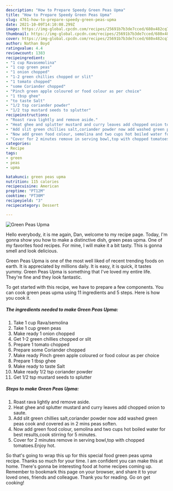 ```yaml
---
description: "How to Prepare Speedy Green Peas Upma"
title: "How to Prepare Speedy Green Peas Upma"
slug: 4761-how-to-prepare-speedy-green-peas-upma
date: 2021-10-09T14:10:08.299Z
image: https://img-global.cpcdn.com/recipes/25691b7b3de7cced/680x482cq70/green-peas-upma-recipe-main-photo.jpg
thumbnail: https://img-global.cpcdn.com/recipes/25691b7b3de7cced/680x482cq70/green-peas-upma-recipe-main-photo.jpg
cover: https://img-global.cpcdn.com/recipes/25691b7b3de7cced/680x482cq70/green-peas-upma-recipe-main-photo.jpg
author: Nathan Boyd
ratingvalue: 4.4
reviewcount: 1383
recipeingredient:
- "1 cup Ravasemolina"
- "1 cup green peas"
- "1 onion chopped"
- "1-2 green chillies chopped or slit"
- "1 tomato chopped"
- "some Coriander chopped"
- "Pinch green apple coloured or food colour as per choice"
- "1 tbsp ghee"
- "to taste Salt"
- "1/2 tsp coriander powder"
- "1/2 tsp mustard seeds to splutter"
recipeinstructions:
- "Roast rava lightly and remove aside."
- "Heat ghee and splutter mustard and curry leaves add chopped onion to saute."
- "Add slit green chillies salt,coriander powder now add washed green peas cook and covered as in 2 mins peas soften."
- "Now add green food colour, semolina and two cups hot boiled water for best results,cook stirring for 5 minutes."
- "Cover for 2 minutes remove in serving bowl,top with chopped tomatoes.Enjoy hot."
categories:
- Recipe
tags:
- green
- peas
- upma

katakunci: green peas upma 
nutrition: 115 calories
recipecuisine: American
preptime: "PT12M"
cooktime: "PT30M"
recipeyield: "3"
recipecategory: Dessert

---
```



![Green Peas Upma](https://img-global.cpcdn.com/recipes/25691b7b3de7cced/680x482cq70/green-peas-upma-recipe-main-photo.jpg)

Hello everybody, it is me again, Dan, welcome to my recipe page. Today, I'm gonna show you how to make a distinctive dish, green peas upma. One of my favorites food recipes. For mine, I will make it a bit tasty. This is gonna smell and look delicious.



Green Peas Upma is one of the most well liked of recent trending foods on earth. It is appreciated by millions daily. It is easy, it is quick, it tastes yummy. Green Peas Upma is something that I've loved my entire life. They're fine and they look fantastic.


To get started with this recipe, we have to prepare a few components. You can cook green peas upma using 11 ingredients and 5 steps. Here is how you cook it.

<!--inarticleads1-->

##### The ingredients needed to make Green Peas Upma:

1. Take 1 cup Rava/semolina
1. Take 1 cup green peas
1. Make ready 1 onion chopped
1. Get 1-2 green chillies chopped or slit
1. Prepare 1 tomato chopped
1. Prepare some Coriander chopped
1. Make ready Pinch green apple coloured or food colour as per choice
1. Prepare 1 tbsp ghee
1. Make ready to taste Salt
1. Make ready 1/2 tsp coriander powder
1. Get 1/2 tsp mustard seeds to splutter




<!--inarticleads2-->

##### Steps to make Green Peas Upma:

1. Roast rava lightly and remove aside.
1. Heat ghee and splutter mustard and curry leaves add chopped onion to saute.
1. Add slit green chillies salt,coriander powder now add washed green peas cook and covered as in 2 mins peas soften.
1. Now add green food colour, semolina and two cups hot boiled water for best results,cook stirring for 5 minutes.
1. Cover for 2 minutes remove in serving bowl,top with chopped tomatoes.Enjoy hot.




So that's going to wrap this up for this special food green peas upma recipe. Thanks so much for your time. I am confident you can make this at home. There's gonna be interesting food at home recipes coming up. Remember to bookmark this page on your browser, and share it to your loved ones, friends and colleague. Thank you for reading. Go on get cooking!
